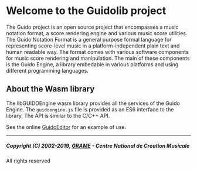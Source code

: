 Welcome to the Guidolib project
======================================================================


The Guido project is an open source project that encompasses a music notation format, a score rendering engine and various music score utilities. The Guido Notation Format is a general purpose formal language for representing score-level music in a platform-independent plain text and human readable way. The format comes with various software components for music score rendering and manipulation. The main of these components is the Guido Engine, a library embedable in various platforms and using different programming languages.


## About the Wasm library

The libGUIDOEngine wasm library provides all the services of the Guido Engine. The `guidoengine.js` file is provided as an ES6 interface to the library. The API is similar to the C/C++ API. 

See the online [GuidoEditor](https://guidoeditor.grame.fr/) for an example of use.



-----------------
##### Copyright (C) 2002-2019, [GRAME](http://www.grame.fr) - Centre National de Creation Musicale   
All rights reserved

